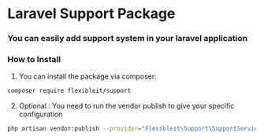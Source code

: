 # Laravel Support Package

### You can easily add support system in your laravel application

### How to Install

1. You can install the package via composer:

``` bash 
composer require flexibleit/support
```

2. Optional : You need to run the vendor publish to give your specific configuration

``` bash 
php artisan vendor:publish --provider="Flexibleit\Support\SupportServiceProvider"
```